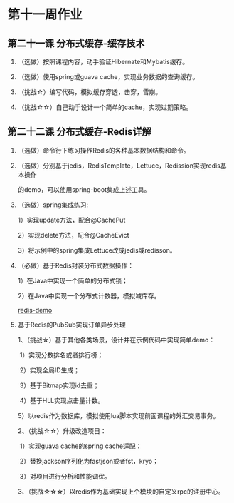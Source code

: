 # 第十一周作业

## 第二十一课 分布式缓存-缓存技术

1. （选做）按照课程内容，动手验证Hibernate和Mybatis缓存。 

2. （选做）使用spring或guava cache，实现业务数据的查询缓存。

3. （挑战☆）编写代码，模拟缓存穿透，击穿，雪崩。

4. （挑战☆☆）自己动手设计一个简单的cache，实现过期策略。

## 第二十二课 分布式缓存-Redis详解

1. （选做）命令行下练习操作Redis的各种基本数据结构和命令。 

2. （选做）分别基于jedis，RedisTemplate，Lettuce，Redission实现redis基本操作 

   的demo，可以使用spring-boot集成上述工具。 

3. （选做）spring集成练习: 

   1）实现update方法，配合@CachePut 

   2）实现delete方法，配合@CacheEvict 

   3）将示例中的spring集成Lettuce改成jedis或redisson。 

4. （必做）基于Redis封装分布式数据操作： 

   1）在Java中实现一个简单的分布式锁； 

   2）在Java中实现一个分布式计数器，模拟减库存。 

   [redis-demo](https://github.com/Movosoft/JAVA-01/tree/main/Week_11/redis-demo)

5. 基于Redis的PubSub实现订单异步处理

   1、（挑战☆）基于其他各类场景，设计并在示例代码中实现简单demo： 

   ​	1）实现分数排名或者排行榜； 

   ​	2）实现全局ID生成； 

   ​	3）基于Bitmap实现id去重； 

   ​	4）基于HLL实现点击量计数。 

   ​	5）以redis作为数据库，模拟使用lua脚本实现前面课程的外汇交易事务。 

   2、（挑战☆☆）升级改造项目： 

   ​	1）实现guava cache的spring cache适配； 

   ​	2）替换jackson序列化为fastjson或者fst，kryo； 

   ​	3）对项目进行分析和性能调优。 

   3、（挑战☆☆☆）以redis作为基础实现上个模块的自定义rpc的注册中心。